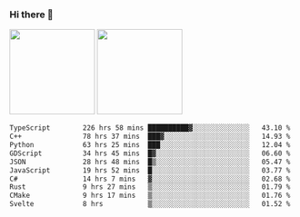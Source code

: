 ### Hi there 👋

<img height="150em" src="https://github-readme-stats.vercel.app/api?username=EddieDover&count_private=true&include_all_commits=true&show_icons=true&theme=dracula&hide_border=false&rank_icon=percentile"/>
<img height="150em" src="https://github-readme-stats.vercel.app/api/top-langs/?username=EddieDover&theme=dracula&hide_border=false&&layout=compact&langs_count=20" />

<!--START_SECTION:waka-->

```txt
TypeScript        226 hrs 58 mins ██████████▓░░░░░░░░░░░░░░   43.10 %
C++               78 hrs 37 mins  ███▓░░░░░░░░░░░░░░░░░░░░░   14.93 %
Python            63 hrs 25 mins  ███░░░░░░░░░░░░░░░░░░░░░░   12.04 %
GDScript          34 hrs 45 mins  █▓░░░░░░░░░░░░░░░░░░░░░░░   06.60 %
JSON              28 hrs 48 mins  █▒░░░░░░░░░░░░░░░░░░░░░░░   05.47 %
JavaScript        19 hrs 52 mins  █░░░░░░░░░░░░░░░░░░░░░░░░   03.77 %
C#                14 hrs 7 mins   ▓░░░░░░░░░░░░░░░░░░░░░░░░   02.68 %
Rust              9 hrs 27 mins   ▒░░░░░░░░░░░░░░░░░░░░░░░░   01.79 %
CMake             9 hrs 17 mins   ▒░░░░░░░░░░░░░░░░░░░░░░░░   01.76 %
Svelte            8 hrs           ▒░░░░░░░░░░░░░░░░░░░░░░░░   01.52 %
```

<!--END_SECTION:waka-->

<!--
**EddieDover/EddieDover** is a ✨ _special_ ✨ repository because its `README.md` (this file) appears on your GitHub profile.

Here are some ideas to get you started:

- 🔭 I’m currently working on ...
- 🌱 I’m currently learning ...
- 👯 I’m looking to collaborate on ...
- 🤔 I’m looking for help with ...
- 💬 Ask me about ...
- 📫 How to reach me: ...
- 😄 Pronouns: ...
- ⚡ Fun fact: ...
-->
<a rel="me" href="https://techhub.social/@EddieDover"></a>
